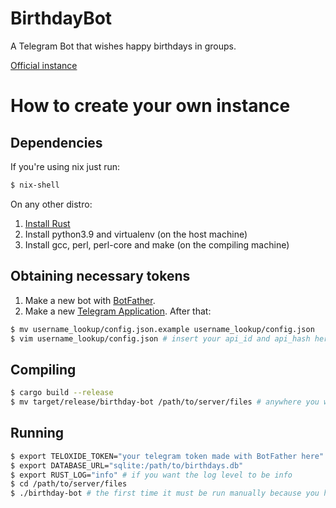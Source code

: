# BirthdayBot
A Telegram Bot that wishes happy birthdays in groups.

[Official instance](https://t.me/happybirthday_bbot)

# How to create your own instance
## Dependencies
If you're using nix just run:
```bash
$ nix-shell
```

On any other distro:
1. [Install Rust](https://rustup.rs/)
2. Install python3.9 and virtualenv (on the host machine)
3. Install gcc, perl, perl-core and make (on the compiling machine)

## Obtaining necessary tokens
1. Make a new bot with [BotFather](https://t.me/BotFather).
2. Make a new [Telegram Application](https://core.telegram.org/api/obtaining_api_id).
After that:
```bash
$ mv username_lookup/config.json.example username_lookup/config.json
$ vim username_lookup/config.json # insert your api_id and api_hash here
```

## Compiling
```bash
$ cargo build --release
$ mv target/release/birthday-bot /path/to/server/files # anywhere you want, as long as the program has enough permissions to write on the same directory
```

## Running
```bash
$ export TELOXIDE_TOKEN="your telegram token made with BotFather here"
$ export DATABASE_URL="sqlite:/path/to/birthdays.db"
$ export RUST_LOG="info" # if you want the log level to be info
$ cd /path/to/server/files
$ ./birthday-bot # the first time it must be run manually because you have to login into telegram, after that you can call it from any init script you want (as long as the program has access to $PATH and the other exported variables)
```